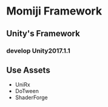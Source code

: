 # Momiji Framework

## Unity's Framework
### develop Unity2017.1.1

## Use Assets
- UniRx
- DoTween
- ShaderForge